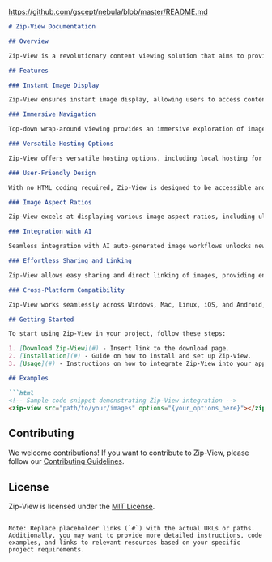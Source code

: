 https://github.com/gscept/nebula/blob/master/README.md

```markdown
# Zip-View Documentation

## Overview

Zip-View is a revolutionary content viewing solution that aims to provide a dynamic and efficient experience for exploring images. This documentation serves as a guide to understand and implement Zip-View in your projects.

## Features

### Instant Image Display

Zip-View ensures instant image display, allowing users to access content without delays.

### Immersive Navigation

Top-down wrap-around viewing provides an immersive exploration of images, enhancing the navigation experience.

### Versatile Hosting Options

Zip-View offers versatile hosting options, including local hosting for offline viewing and integration with IPFS for decentralized remote hosting.

### User-Friendly Design

With no HTML coding required, Zip-View is designed to be accessible and user-friendly. It supports drag-and-drop functionality for efficient organization.

### Image Aspect Ratios

Zip-View excels at displaying various image aspect ratios, including ultra-wide and ultra-tall images.

### Integration with AI

Seamless integration with AI auto-generated image workflows unlocks new possibilities in content exploration.

### Effortless Sharing and Linking

Zip-View allows easy sharing and direct linking of images, providing enhanced sharing possibilities.

### Cross-Platform Compatibility

Zip-View works seamlessly across Windows, Mac, Linux, iOS, and Android, ensuring accessibility across diverse platforms.

## Getting Started

To start using Zip-View in your project, follow these steps:

1. [Download Zip-View](#) - Insert link to the download page.
2. [Installation](#) - Guide on how to install and set up Zip-View.
3. [Usage](#) - Instructions on how to integrate Zip-View into your application.

## Examples

```html
<!-- Sample code snippet demonstrating Zip-View integration -->
<zip-view src="path/to/your/images" options="{your_options_here}"></zip-view>
```

## Contributing

We welcome contributions! If you want to contribute to Zip-View, please follow our [Contributing Guidelines](CONTRIBUTING.md).

## License

Zip-View is licensed under the [MIT License](LICENSE).
```

Note: Replace placeholder links (`#`) with the actual URLs or paths. Additionally, you may want to provide more detailed instructions, code examples, and links to relevant resources based on your specific project requirements.
